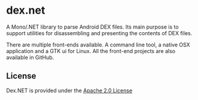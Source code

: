 dex.net
=======

A Mono/.NET library to parse Android DEX files. Its main purpose is to support utilities for disassembling and presenting the contents of DEX files.

There are multiple front-ends available. A command line tool, a native OSX application and a GTK ui for Linux. All the front-end projects are also available in GitHub.

License
-------

Dex.NET is provided under the [Apache 2.0 License](http://www.apache.org/licenses/LICENSE-2.0)
